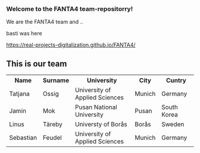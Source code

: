 ### Welcome to the FANTA4 team-repositorry!

We are the FANTA4 team and ..


basti was here 

https://real-projects-digitalization.github.io/FANTA4/

## This is our team
<table>
  <tr>
    <th> Name </th>
    <th> Surname </th>
    <th> University </th>
    <th> City </th>
    <th> Cuntry </th>
  </tr>
  <tr>
    <td> Tatjana </td>
    <td> Ossig </td>
    <td >University of Applied Sciences </td>
    <td> Munich </td>
    <td> Germany </td>
  </tr>
  <tr>
    <td> Jamin </td>
    <td> Mok </td>
    <td> Pusan National University </td>
    <td> Pusan </td>
    <td> South Korea </td>
  </tr>
  <tr>
    <td>Linus </td>
    <td>Täreby </td>
    <td>Universty of Borås </td>
    <td>Borås </td>
    <td>Sweden </td>
  </tr>
  <tr>
    <td>Sebastian </td>
    <td>Feudel </td>
    <td>University of Applied Sciences </td>
    <td>Munich </td>
    <td>Germany </td>
  </tr>
</table>
